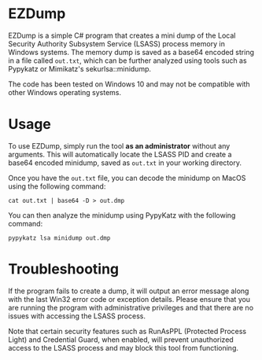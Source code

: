 # EZDump

EZDump is a simple C# program that creates a mini dump of the Local Security Authority Subsystem 
Service (LSASS) process memory in Windows systems. The memory dump is saved as a base64 encoded 
string in a file called `out.txt`, which can be further analyzed using tools such as Pypykatz or 
Mimikatz's sekurlsa::minidump.

The code has been tested on Windows 10 and may not be compatible with other Windows operating 
systems.

# Usage

To use EZDump, simply run the tool **as an administrator** without any arguments. This will 
automatically locate the LSASS PID and create a base64 encoded minidump, saved as `out.txt` in your 
working directory.

Once you have the `out.txt` file, you can decode the minidump on MacOS using the following command:

`cat out.txt | base64 -D > out.dmp`

You can then analyze the minidump using PypyKatz with the following command:

`pypykatz lsa minidump out.dmp`

# Troubleshooting
If the program fails to create a dump, it will output an error message along with the last Win32 
error code or exception details. Please ensure that you are running the program with administrative 
privileges and that there are no issues with accessing the LSASS process.

Note that certain security features such as RunAsPPL (Protected Process Light) and Credential Guard, 
when enabled, will prevent unauthorized access to the LSASS process and may block this tool from 
functioning.
